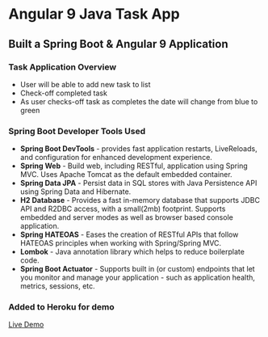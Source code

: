 # Angular 9 Java Task App

## Built a Spring Boot & Angular 9 Application

### Task Application Overview

- User will be able to add new task to list
- Check-off completed task
- As user checks-off task as completes the date will change from blue to green

### Spring Boot Developer Tools Used

- **Spring Boot DevTools** - provides fast application restarts, LiveReloads, and configuration for enhanced development experience.
- **Spring Web** - Build web, including RESTful, application using Spring MVC. Uses Apache Tomcat as the default embedded container.
- **Spring Data JPA** - Persist data in SQL stores with Java Persistence API using Spring Data and Hibernate.
- **H2 Database** - Provides a fast in-memory database that supports JDBC API and R2DBC access, with a small(2mb) footprint. Supports embedded and server modes as well as browser based console application.
- **Spring HATEOAS** - Eases the creation of RESTful APIs that follow HATEOAS principles when working with Spring/Spring MVC.
- **Lombok** - Java annotation library which helps to reduce boilerplate code.
- **Spring Boot Actuator** - Supports built in (or custom) endpoints that let you monitor and manage your application - such as application health, metrics, sessions, etc.

### Added to Heroku for demo

[Live Demo](https://angular-java-task-app.herokuapp.com/)
